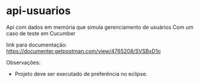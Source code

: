 # api-usuarios
Api com dados em memória que simula gerenciamento de usuários
Com um caso de teste em Cucumber

link para documentação:
https://documenter.getpostman.com/view/4765208/SVSBxD1o

Observações:
- Projeto deve ser executado de preferência no eclipse.

